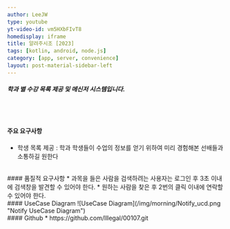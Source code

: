 ```yaml
---
author: LeeJW
type: youtube
yt-video-id: vm5HXbFIvT8
homedisplay: iframe
title: 알려주시조 [2023]
tags: [kotlin, android, node.js]
category: [app, server, convenience]
layout: post-material-sidebar-left
---
```

##### 학과 별 수강 목록 제공 및 메신저 시스템입니다.
<br><br>
#### 주요 요구사항
* 학생 목록 제공 : 학과 학생들이 수업의 정보를 얻기 위하여 미리 경험해본 선배들과 소통하길 원한다



<br>
#### 품질적 요구사항
* 과목을 들은 사람을 검색하려는 사용자는 로그인 후 3초 이내에 검색창을 발견할 수 있어야 한다.
* 원하는 사람을 찾은 후 2번의 클릭 이내에 연락할 수 있어야 한다.


<br>
#### UseCase Diagram
![UseCase Diagram](/img/morning/Notify_ucd.png "Notify UseCase Diagram")

<br>
#### Github
* https://github.com/lllegal/00107.git
